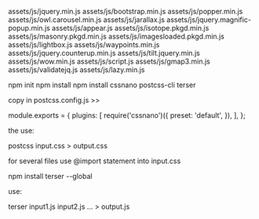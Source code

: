 assets/js/jquery.min.js  assets/js/bootstrap.min.js  assets/js/popper.min.js  assets/js/owl.carousel.min.js  assets/js/jarallax.js  assets/js/jquery.magnific-popup.min.js  assets/js/appear.js  assets/js/isotope.pkgd.min.js  assets/js/masonry.pkgd.min.js  assets/js/imagesloaded.pkgd.min.js  assets/js/lightbox.js  assets/js/waypoints.min.js  assets/js/jquery.counterup.min.js  assets/js/tilt.jquery.min.js  assets/js/wow.min.js  assets/js/script.js  assets/js/gmap3.min.js  assets/js/validatejq.js assets/js/lazy.min.js


npm init 
npm install
npm install cssnano postcss-cli terser

copy in postcss.config.js >>

module.exports = {
    plugins: [
        require('cssnano')({
            preset: 'default',
        }),
    ],
};

the use:

postcss input.css > output.css

for several files use @import statement into input.css

npm install terser --global

use:

terser input1.js input2.js ... > output.js